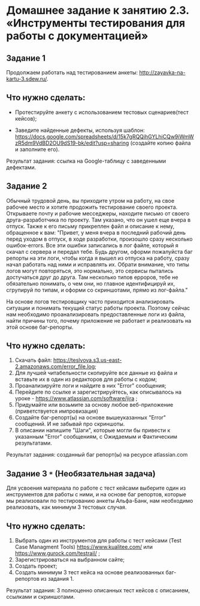 # Домашнее задание к занятию 2.3. «Инструменты тестирования для работы с документацией»

## Задание 1
Продолжаем работать над тестированием анкеты: http://zayavka-na-kartu-3.sdew.ru/. 

## Что нужно сделать:
* Протестируйте анкету с использованием тестовых сценариев(тест кейсов);

* Заведите найденные дефекты, используя шаблон: https://docs.google.com/spreadsheets/d/15k7gRQQihGYLhiCQw9iWmWzR5dm9VdBD2OU9dS19-bk/edit?usp=sharing
(создайте копию файла и заполните его).

Результат задания: ссылка на Google-таблицу с заведенными дефектами. 


## Задание 2

Обычный трудовой день, вы приходите утром на работу, на свое рабочее место и хотите продожить тестирование своего проекта. Открываете почту и рабочие месседжеры, находите письмо от своего друга-разработчика по проекту. Там указано, что он ушел еще вчера в отпуск. Также к его письму прикреплен файл и описание к нему, обращенное к вам: "Привет, у меня вчера в последний рабочий день перед уходом в отпуск, в ходе разработки, произошло сразу несколько ошибок-errors. Все эти ошибки записались в лог файле, который я скачал с сервера и передал тебе. Будь другом, оформи пожалуйста баг репорты на эти логи, чтобы когда я вышел из отпуска на работу, сразу начал работать над ними и исправлять их. Обрати внимание, что типы логов могут повторяться, это нормально, это сервисы пытались достучаться друг до друга. Там несколько типов ерроров, тебе не обязательно понимать, о чем они, но главное идентифицируй их, сгрупируй по типам, и оформи со скриншотами, прямо из лог-файла."

На основе логов тестировщику часто приходится анализировать ситуации и понимать текущий статус работы проекта. Поэтому сейчас нам необходимо проанализировать предоставленные логи из файла, найти причины того, почему приложение не работает и реализовать на этой основе баг-репорты.

## Что нужно сделать:
1. Скачать файл: https://teslvova.s3.us-east-2.amazonaws.com/error_file.log;
2. Для лучшей читабельности скопируйте все данные из файла и вставьте их в один из редакторов для работы с кодом;
3. Проанализируйте логи и найдите в них "Error" сообщения;
4. Перейдите по ссылке и зарегистрируйтесь, как описывалось на уроке - https://www.atlassian.com/software/jira ;
5. Придумайте или возьмите за основу любое веб-приложение (приветствуется импровизация)
6. Создайте баг-репорт(ы) на основе вышеуказанных "Error" сообщений. И не забывай про скриншоты.
7. В описании напишите "Шаги", которые могли бы привести к указанным "Error" сообщениям, с Ожидаемым и Фактическим результатами.

Результат задания: созданный баг репорт(ы) на ресурсе atlassian.com

## Задание 3 `*` (Необязательная задача)

Для усвоения материала по работе с тест кейсами выберите один из инструментов для работы с ними, и на основе баг репортов, которые мы реализовали по тестированию анкеты Альфа-Банк, нам необходимо реализовать, как минимум 3 тестовых случая.

## Что нужно сделать:

1. Выбрать один из инструментов для работы с тест кейсами (Test Case Managment Tools) https://www.kualitee.com/ или https://www.gurock.com/testrail/ ;
2. Зарегистрироваться на выбранном сайте;
3. Создать проект;
4. Создать минимум 3 тест кейса на основе реализованных баг-репортов из задания 1.

Результат задания: 3 полноценно описанных тест кейсов с описанием, ссылками и скриншотами.
